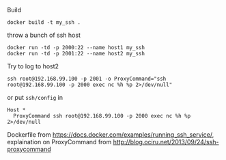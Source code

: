 Build
```
docker build -t my_ssh .
```

throw a bunch of ssh host
```
docker run -td -p 2000:22 --name host1 my_ssh
docker run -td -p 2001:22 --name host2 my_ssh
```
Try to log to host2
```
ssh root@192.168.99.100 -p 2001 -o ProxyCommand="ssh root@192.168.99.100 -p 2000 exec nc %h %p 2>/dev/null"
```
or put `ssh/config` in 
```
Host *
  ProxyCommand ssh root@192.168.99.100 -p 2000 exec nc %h %p 2>/dev/null
```

Dockerfile from https://docs.docker.com/examples/running_ssh_service/, explaination on ProxyCommand from http://blog.ociru.net/2013/09/24/ssh-proxycommand
